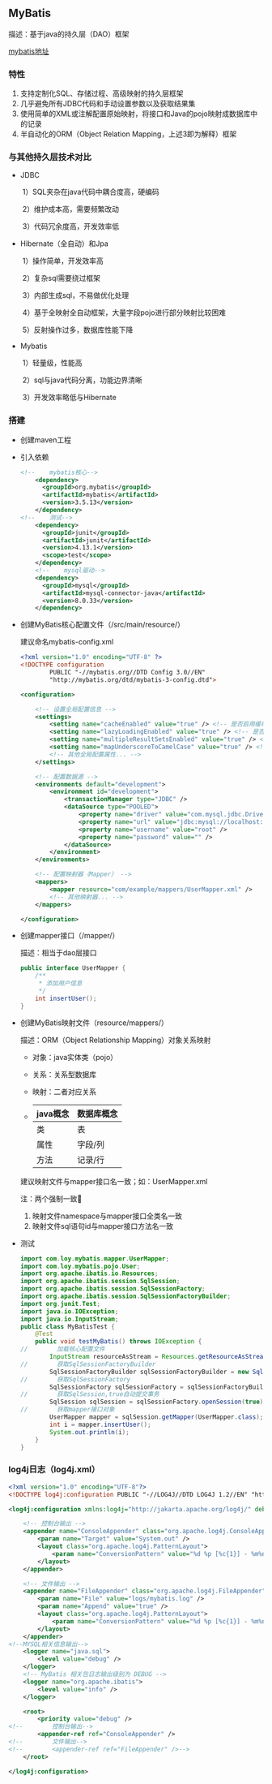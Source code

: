 ##  MyBatis

描述：基于java的持久层（DAO）框架

[mybatis地址](https://github.com/mybatis/mybatis-3/releases)

###  特性

1. 支持定制化SQL、存储过程、高级映射的持久层框架
2. 几乎避免所有JDBC代码和手动设置参数以及获取结果集
3. 使用简单的XML或注解配置原始映射，将接口和Java的pojo映射成数据库中的记录
4. 半自动化的ORM（Object Relation Mapping，上述3即为解释）框架



###  与其他持久层技术对比

- JDBC

  ​	1）SQL夹杂在java代码中耦合度高，硬编码

  ​	2）维护成本高，需要频繁改动

  ​	3）代码冗余度高，开发效率低

- Hibernate（全自动）和Jpa

  ​	1）操作简单，开发效率高

  ​	2）复杂sql需要绕过框架

  ​	3）内部生成sql，不易做优化处理

  ​	4）基于全映射全自动框架，大量字段pojo进行部分映射比较困难

  ​	5）反射操作过多，数据库性能下降

- Mybatis

  ​	1）轻量级，性能高

  ​	2）sql与java代码分离，功能边界清晰

  ​	3）开发效率略低与Hibernate



###  搭建

- 创建maven工程

- 引入依赖

  ```xml
  <!--    mybatis核心-->
      <dependency>
        <groupId>org.mybatis</groupId>
        <artifactId>mybatis</artifactId>
        <version>3.5.13</version>
      </dependency>
  <!--    测试-->
      <dependency>
        <groupId>junit</groupId>
        <artifactId>junit</artifactId>
        <version>4.13.1</version>
        <scope>test</scope>
      </dependency>
      <!--    mysql驱动-->
      <dependency>
        <groupId>mysql</groupId>
        <artifactId>mysql-connector-java</artifactId>
        <version>8.0.33</version>
      </dependency>
  
  ```

- 创建MyBatis核心配置文件（/src/main/resource/）

  建议命名mybatis-config.xml

  ```xml
  <?xml version="1.0" encoding="UTF-8" ?>
  <!DOCTYPE configuration
          PUBLIC "-//mybatis.org//DTD Config 3.0//EN"
          "http://mybatis.org/dtd/mybatis-3-config.dtd">
  
  <configuration>
  
      <!-- 设置全局配置信息 -->
      <settings>
          <setting name="cacheEnabled" value="true" /> <!-- 是否启用缓存，默认为true -->
          <setting name="lazyLoadingEnabled" value="true" /> <!-- 是否启用延迟加载，默认为false -->
          <setting name="multipleResultSetsEnabled" value="true" /> <!-- 是否允许多结果集返回，默认为true -->
          <setting name="mapUnderscoreToCamelCase" value="true" /> <!-- 是否开启自动驼峰命名法转换，默认为false -->
          <!-- 其他全局配置属性... -->
      </settings>
  
      <!-- 配置数据源 -->
      <environments default="development">
          <environment id="development">
              <transactionManager type="JDBC" />
              <dataSource type="POOLED">
                  <property name="driver" value="com.mysql.jdbc.Driver" />
                  <property name="url" value="jdbc:mysql://localhost:3306/MyBatisDB" />
                  <property name="username" value="root" />
                  <property name="password" value="" />
              </dataSource>
          </environment>
      </environments>
  
      <!-- 配置映射器（Mapper） -->
      <mappers>
          <mapper resource="com/example/mappers/UserMapper.xml" />
          <!-- 其他映射器... -->
      </mappers>
  
  </configuration>
  ```

- 创建mapper接口（/mapper/）

  描述：相当于dao层接口

  ```java
  public interface UserMapper {
      /**
       * 添加用户信息
       */
      int insertUser();
  }
  ```

- 创建MyBatis映射文件（resource/mappers/）

  描述：ORM（Object Relationship Mapping）对象关系映射

  - 对象：java实体类（pojo）

  - 关系：关系型数据库

  - 映射：二者对应关系

  - | java概念 | 数据库概念 |
    | -------- | ---------- |
    | 类       | 表         |
    | 属性     | 字段/列    |
    | 方法     | 记录/行    |

  建议映射文件与mapper接口名一致；如：UserMapper.xml

  注：两个强制一致📌

  1. 映射文件namespace与mapper接口全类名一致
  2. 映射文件sql语句id与mapper接口方法名一致

- 测试

  ```java
  import com.loy.mybatis.mapper.UserMapper;
  import com.loy.mybatis.pojo.User;
  import org.apache.ibatis.io.Resources;
  import org.apache.ibatis.session.SqlSession;
  import org.apache.ibatis.session.SqlSessionFactory;
  import org.apache.ibatis.session.SqlSessionFactoryBuilder;
  import org.junit.Test;
  import java.io.IOException;
  import java.io.InputStream;
  public class MyBatisTest {
      @Test
      public void testMyBatis() throws IOException {
  //        加载核心配置文件
          InputStream resourceAsStream = Resources.getResourceAsStream("mybatis-config.xml");
  //        获取SqlSessionFactoryBuilder
          SqlSessionFactoryBuilder sqlSessionFactoryBuilder = new SqlSessionFactoryBuilder();
  //        获取SqlSessionFactory
          SqlSessionFactory sqlSessionFactory = sqlSessionFactoryBuilder.build(resourceAsStream);
  //        获取SqlSession,true自动提交事务
          SqlSession sqlSession = sqlSessionFactory.openSession(true);
  //        获取mapper接口对象
          UserMapper mapper = sqlSession.getMapper(UserMapper.class);
          int i = mapper.insertUser();
          System.out.println(i);
      }
  }
  ```






###  log4j日志（log4j.xml）

```xml
<?xml version="1.0" encoding="UTF-8"?>
<!DOCTYPE log4j:configuration PUBLIC "-//LOG4J//DTD LOG4J 1.2//EN" "http://logging.apache.org/log4j/1.2/apidocs/org/apache/log4j/xml/doc-files/log4j.dtd">

<log4j:configuration xmlns:log4j="http://jakarta.apache.org/log4j/" debug="false">

    <!-- 控制台输出 -->
    <appender name="ConsoleAppender" class="org.apache.log4j.ConsoleAppender">
        <param name="Target" value="System.out" />
        <layout class="org.apache.log4j.PatternLayout">
            <param name="ConversionPattern" value="%d %p [%c{1}] - %m%n" />
        </layout>
    </appender>

    <!-- 文件输出 -->
    <appender name="FileAppender" class="org.apache.log4j.FileAppender">
        <param name="File" value="logs/mybatis.log" />
        <param name="Append" value="true" />
        <layout class="org.apache.log4j.PatternLayout">
            <param name="ConversionPattern" value="%d %p [%c{1}] - %m%n" />
        </layout>
    </appender>
<!--MYSQL相关信息输出-->
    <logger name="java.sql">
        <level value="debug" />
    </logger>
    <!-- MyBatis 相关包日志输出级别为 DEBUG -->
    <logger name="org.apache.ibatis">
        <level value="info" />
    </logger>

    <root>
        <priority value="debug" />
<!--        控制台输出-->
        <appender-ref ref="ConsoleAppender" />
<!--        文件输出-->
<!--        <appender-ref ref="FileAppender" />-->
    </root>

</log4j:configuration>
```

